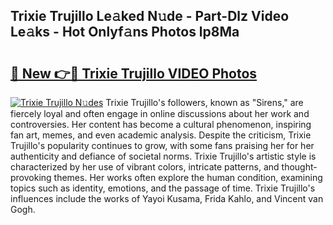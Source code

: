 ## Trixie Trujillo Le𝚊ked N𝚞de - Part-Dlz Video Le𝚊ks - Hot Onlyf𝚊ns Photos lp8Ma

# <h2><a href="http://ab53693.deff.icu/?id=Trixie+Trujillo">🔗 New 👉🔴 Trixie Trujillo VIDEO Photos</a></h2>

[![Trixie Trujillo N𝚞des](https://i.imgur.com/rIISA9y.gif)](http://ab53693.deff.icu/?id=Trixie+Trujillo)
Trixie Trujillo's followers, known as "Sirens," are fiercely loyal and often engage in online discussions about her work and controversies. Her content has become a cultural phenomenon, inspiring fan art, memes, and even academic analysis. Despite the criticism, Trixie Trujillo's popularity continues to grow, with some fans praising her for her authenticity and defiance of societal norms. Trixie Trujillo's artistic style is characterized by her use of vibrant colors, intricate patterns, and thought-provoking themes. Her works often explore the human condition, examining topics such as identity, emotions, and the passage of time. Trixie Trujillo's influences include the works of Yayoi Kusama, Frida Kahlo, and Vincent van Gogh.
